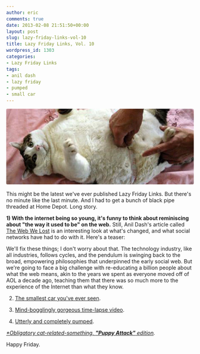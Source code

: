 ```yaml
---
author: eric
comments: true
date: 2013-02-08 21:51:50+00:00
layout: post
slug: lazy-friday-links-vol-10
title: Lazy Friday Links, Vol. 10
wordpress_id: 1303
categories:
- Lazy Friday Links
tags:
- anil dash
- lazy friday
- pumped
- small car
---
```


<img src="/images/blog/2013/02/fat-cat.jpg" style="border-radius: 3px;">

This might be the latest we've ever published Lazy Friday Links. But there's no minute like the last minute. And I had to get a bunch of black pipe threaded at Home Depot. Long story. 

<!-- more -->

**1) With the internet being so young, it's funny to think about reminiscing about "the way it used to be" on the web.** Still, Anil Dash's article called [The Web We Lost](http://dashes.com/anil/2012/12/the-web-we-lost.html) is an interesting look at what's changed, and what social networks have had to do with it. Here's a teaser:

> 
We'll fix these things; I don't worry about that. The technology industry, like all industries, follows cycles, and the pendulum is swinging back to the broad, empowering philosophies that underpinned the early social web. But we're going to face a big challenge with re-educating a billion people about what the web means, akin to the years we spent as everyone moved off of AOL a decade ago, teaching them that there was so much more to the experience of the Internet than what they know.

2) [The smallest car you've ever seen](http://www.youtube.com/watch?feature=player_embedded&v=jAptCdalzug#!). 

3) [Mind-bogglingly gorgeous time-lapse video](https://vimeo.com/35770492).

4) [Utterly and completely pumped](https://gimmebar-assets.s3.amazonaws.com/5113e7ce6c412.gif).

_[*Obligatory cat-related-something, **"Puppy Attack"** edition](https://gimmebar-assets.s3.amazonaws.com/5115201d4b8b5.gif)._

Happy Friday. 

